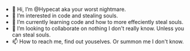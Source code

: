 - 👋 Hi, I’m @Hypecat aka your worst nightmare.
- 👀 I’m interested in code and stealing souls.
- 🌱 I’m currently learning code and how to more effeciently steal souls.
- 💞️ I’m looking to collaborate on nothing I don't really know. Unless you can steal souls.
- 📫 How to reach me, find out youselves. Or summon me I don't know.

<!---
Hypecat/Hypecat is a * special * repository because its `README.md` (this file) appears on your GitHub profile.
You can click the Preview link to take a look at your changes.
--->
